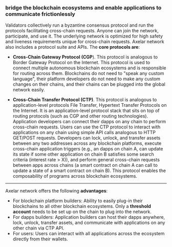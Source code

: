 ###  bridge the blockchain ecosystems and enable applications to communicate frictionlessly 

 Validators collectively run a byzantine consensus protocol and run the protocols
facilitating cross-chain requests. Anyone can join the network, participate, and use it. The underlying
network is optimized for high safety and liveness requirements unique for cross-chain requests. Axelar
network also includes a protocol suite and APIs. The **core protocols are**:

- **Cross-Chain Gateway Protocol (CGP**). This protocol is analogous to Border Gateway Protocol on
the Internet. This protocol is used to connect multiple autonomous blockchain ecosystems and is
responsible for routing across them. Blockchains do not need to "speak any custom language", their
platform developers do not need to make any custom changes on their chains, and their chains can be
plugged into the global network easily.

- **Cross-Chain Transfer Protocol (CTP)**. This protocol is analogous to application-level protocols File
Transfer, Hypertext Transfer Protocols on the Internet. It is an application-level protocol stack that
sits on top of routing protocols (such as CGP and other routing technologies). Application developers
can connect their dapps on any chain to perform cross-chain requests. Users can use the CTP protocol
to interact with applications on any chain using simple API calls analogous to HTTP GET/POST
requests. Developers can lock, unlock, and transfer assets between any two addresses across any
blockchain platforms, execute cross-chain application triggers (e.g., an dapps on chain A, can update its state if some other application on chain B satisfies some search criteria (interest rate > X)), and
perform general cross-chain requests between apps across chains (a smart contract on chain A can call
to update a state of a smart contract on chain B). This protocol enables the composability of programs
across blockchain ecosystems.

--------------------

Axelar network offers the following **advantages**:

- For blockchain platform builders: Ability to easily plug-in their blockchains to all other blockchain
ecosystems. Only a **threshold account** needs to be set up on the chain to plug into the network.
- For dapps builders: Application builders can host their dapps anywhere, lock, unlock, transfer assets,
and communicate with applications on any other chain via CTP API.
- For users: Users can interact with all applications across the ecosystem directly from their wallets.
